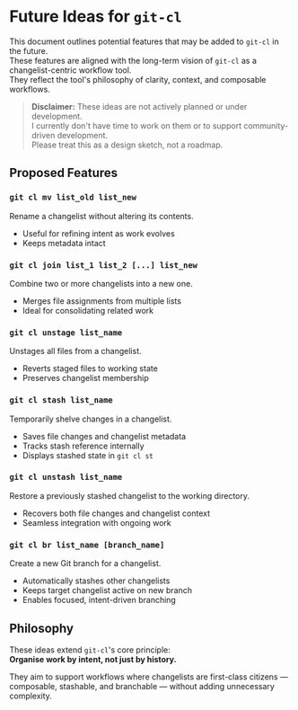 # Future Ideas for `git-cl`

This document outlines potential features that may be added to `git-cl` in the future.  
These features are aligned with the long-term vision of `git-cl` as a changelist-centric workflow tool.  
They reflect the tool's philosophy of clarity, context, and composable workflows.

> **Disclaimer:** These ideas are not actively planned or under development.  
> I currently don't have time to work on them or to support community-driven development.  
> Please treat this as a design sketch, not a roadmap.

## Proposed Features

### `git cl mv list_old list_new`
Rename a changelist without altering its contents.

- Useful for refining intent as work evolves
- Keeps metadata intact

### `git cl join list_1 list_2 [...] list_new`
Combine two or more changelists into a new one.

- Merges file assignments from multiple lists
- Ideal for consolidating related work

### `git cl unstage list_name`
Unstages all files from a changelist.

- Reverts staged files to working state
- Preserves changelist membership

### `git cl stash list_name`
Temporarily shelve changes in a changelist.

- Saves file changes and changelist metadata
- Tracks stash reference internally
- Displays stashed state in `git cl st`

### `git cl unstash list_name`
Restore a previously stashed changelist to the working directory.

- Recovers both file changes and changelist context
- Seamless integration with ongoing work

### `git cl br list_name [branch_name]`
Create a new Git branch for a changelist.

- Automatically stashes other changelists
- Keeps target changelist active on new branch
- Enables focused, intent-driven branching

## Philosophy

These ideas extend `git-cl`'s core principle:  
**Organise work by intent, not just by history.**

They aim to support workflows where changelists are first-class citizens — composable, stashable, and branchable — without adding unnecessary complexity.
